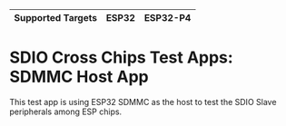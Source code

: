 | Supported Targets | ESP32 | ESP32-P4 |
| ----------------- | ----- | -------- |

# SDIO Cross Chips Test Apps: SDMMC Host App

This test app is using ESP32 SDMMC as the host to test the SDIO Slave peripherals among ESP chips.
